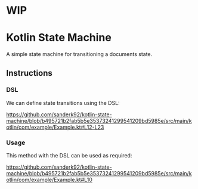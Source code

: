 # WIP

# Kotlin State Machine
A simple state machine for transitioning a documents state.

## Instructions

### DSL

We can define state transitions using the DSL:

https://github.com/sanderk92/kotlin-state-machine/blob/b495721b2fab5b5e35373241299541209bd5985e/src/main/kotlin/com/example/Example.kt#L12-L23

### Usage

This method with the DSL can be used as required:

https://github.com/sanderk92/kotlin-state-machine/blob/b495721b2fab5b5e35373241299541209bd5985e/src/main/kotlin/com/example/Example.kt#L10
